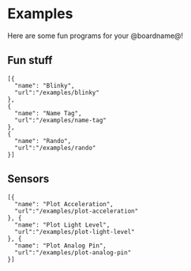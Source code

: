 # Examples

Here are some fun programs for your @boardname@!

## Fun stuff

```codecard
[{
  "name": "Blinky",
  "url":"/examples/blinky"
},
{
  "name": "Name Tag",
  "url":"/examples/name-tag"
},
{
  "name": "Rando",
  "url":"/examples/rando"
}]
```

## Sensors

```codecard
[{
  "name": "Plot Acceleration",
  "url":"/examples/plot-acceleration"
}, {
  "name": "Plot Light Level",
  "url":"/examples/plot-light-level"
}, {
  "name": "Plot Analog Pin",
  "url":"/examples/plot-analog-pin"
}]
```
